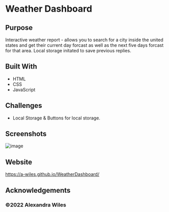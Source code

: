 # Weather Dashboard

## Purpose
Interactive weather report - allows you to search for a city inside the united states and get their current day forcast as well as the next five days forcast for that area. Local storage initated to save previous replies.

## Built With
* HTML
* CSS
* JavaScript

## Challenges
* Local Storage & Buttons for local storage.

## Screenshots
![image](https://user-images.githubusercontent.com/98373402/159201914-551d81e8-eb86-436a-86a0-3a1e251e867b.png)

## Website
https://a-wiles.github.io/WeatherDashboard/

## Acknowledgements

### ©️2022 Alexandra Wiles

